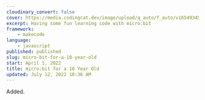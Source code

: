 ```yaml
---
cloudinary_convert: false
cover: https://media.codingcat.dev/image/upload/q_auto/f_auto/v1654934535/main-codingcatdev-photo/courses/ForA10YearOld/ForA10YearOldMicroBitIntro.png
excerpt: Having some fun learning code with micro:bit
framework: 
    - makecode
language:
    - javascript
published: published
slug: micro-bit-for-a-10-year-old
start: April 1, 2022
title: micro:bit for a 10 Year Old
updated: July 12, 2022 10:36 AM
---
```

Added.